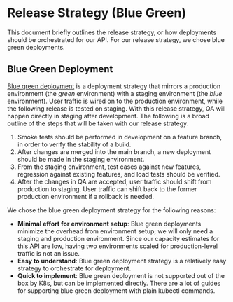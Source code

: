 # Release Strategy (Blue Green)
This document briefly outlines the release strategy, or how deployments should be orchestrated for our API. For our release strategy, we chose blue green deployments.

## Blue Green Deployment
[Blue green deployment](https://www.redhat.com/en/topics/devops/what-is-blue-green-deployment) is a deployment strategy that mirrors a production environment (the *green* environment) with a staging environment (the *blue* environment). User traffic is wired on to the production environment, while the following release is tested on staging. With this release strategy, QA will happen directly in staging after development. The following is a broad outline of the steps that will be taken with our release strategy:
1. Smoke tests should be performed in development on a feature branch, in order to verify the stability of a build.
2. After changes are merged into the main branch, a new deployment should be made in the staging environment.
3. From the staging environment, test cases against new features, regression against existing features, and load tests should be verified.
4. After the changes in QA are accepted, user traffic should shift from production to staging. User traffic can shift back to the former production environment if a rollback is needed.

We chose the blue green deployment strategy for the following reasons:
- **Minimal effort for environment setup**: Blue green deployments minimize the overhead from environment setup; we will only need a staging and production environment. Since our capacity estimates for this API are low, having two environments scaled for production-level traffic is not an issue.
- **Easy to understand**: Blue green deployment strategy is a relatively easy strategy to orchestrate for deployment.
- **Quick to implement**: Blue green deployment is not supported out of the box by K8s, but can be implemented directly. There are a lot of guides for supporting blue green deployment with plain kubectl commands.

